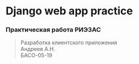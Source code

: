 # Django web app practice

### Практическая работа РИЭЗАС

>Разработка клиентского приложения <br>
>Андреев А.Н.<br>
>БАСО-05-19<br>
